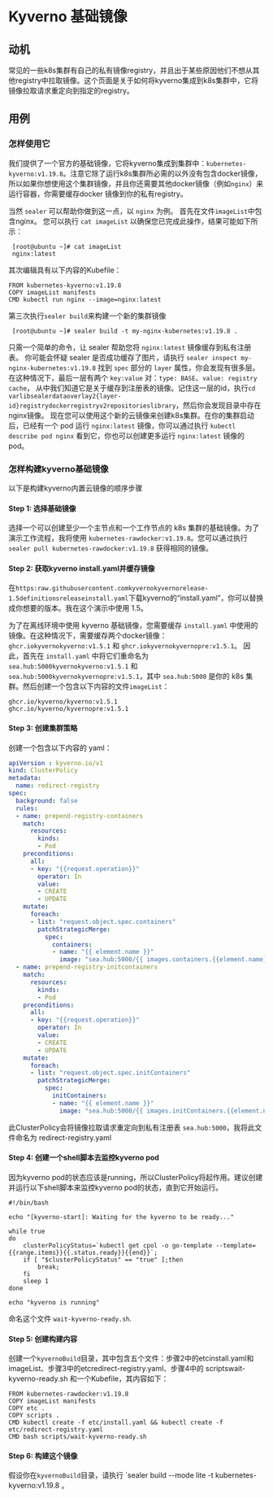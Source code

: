 # Kyverno 基础镜像

## 动机

常见的一些k8s集群有自己的私有镜像registry，并且出于某些原因他们不想从其他registry中拉取镜像。这个页面是关于如何将kyverno集成到k8s集群中，它将镜像拉取请求重定向到指定的registry。

## 用例

### 怎样使用它

我们提供了一个官方的基础镜像，它将kyverno集成到集群中：`kubernetes-kyverno:v1.19.8`。注意它除了运行k8s集群所必需的以外没有包含docker镜像，所以如果你想使用这个集群镜像，并且你还需要其他docker镜像（例如`nginx`）来运行容器，你需要缓存docker 镜像到你的私有registry。

当然 `sealer` 可以帮助你做到这一点，以 `nginx` 为例。
首先在文件`imageList`中包含nginx。
您可以执行 `cat imageList` 以确保您已完成此操作，结果可能如下所示：

```
 [root@ubuntu ~]# cat imageList
 nginx:latest
```

其次编辑具有以下内容的Kubefile：

```
FROM kubernetes-kyverno:v1.19.8
COPY imageList manifests
CMD kubectl run nginx --image=nginx:latest
```

第三次执行`sealer build`来构建一个新的集群镜像

```
 [root@ubuntu ~]# sealer build -t my-nginx-kubernetes:v1.19.8 .
```

只需一个简单的命令，让 sealer 帮助您将 `nginx:latest` 镜像缓存到私有注册表。
你可能会怀疑 sealer 是否成功缓存了图片，请执行 `sealer inspect my-nginx-kubernetes:v1.19.8` 找到 `spec` 部分的 `layer` 属性，你会发现有很多层。在这种情况下，最后一层有两个 `key:value` 对：`type: BASE`、`value: registry cache`，
从中我们知道它是关于缓存到注册表的镜像。记住这一层的id，执行`cd varlibsealerdataoverlay2{layer-id}registrydockerregistryv2repositorieslibrary`，然后你会发现目录中存在nginx镜像。
现在您可以使用这个新的云镜像来创建k8s集群。在你的集群启动后，已经有一个 pod 运行 `nginx:latest` 镜像，你可以通过执行 `kubectl describe pod nginx` 看到它，你也可以创建更多运行 `nginx:latest` 镜像的 pod。

### 怎样构建kyverno基础镜像

以下是构建kyverno内置云镜像的顺序步骤

#### Step 1: 选择基础镜像

选择一个可以创建至少一个主节点和一个工作节点的 k8s 集群的基础镜像。为了演示工作流程，我将使用 `kubernetes-rawdocker:v1.19.8`。您可以通过执行 `sealer pull kubernetes-rawdocker:v1.19.8` 获得相同的镜像。

#### Step 2: 获取kyverno install.yaml并缓存镜像

在`https:raw.githubusercontent.comkyvernokyvernorelease-1.5definitionsreleaseinstall.yaml`下载kyverno的“install.yaml”，你可以替换成你想要的版本。我在这个演示中使用 1.5。

为了在离线环境中使用 kyverno 基础镜像，您需要缓存 `install.yaml` 中使用的镜像。在这种情况下，需要缓存两个docker镜像：`ghcr.iokyvernokyverno:v1.5.1` 和 `ghcr.iokyvernokyvernopre:v1.5.1`。
因此，首先在 `install.yaml` 中将它们重命名为 `sea.hub:5000kyvernokyverno:v1.5.1` 和 `sea.hub:5000kyvernokyvernopre:v1.5.1`，其中 `sea.hub:5000` 是你的 k8s 集群。然后创建一个包含以下内容的文件`imageList`：

```
ghcr.io/kyverno/kyverno:v1.5.1
ghcr.io/kyverno/kyvernopre:v1.5.1
```

#### Step 3: 创建集群策略

创建一个包含以下内容的 yaml：

```yaml
apiVersion : kyverno.io/v1
kind: ClusterPolicy
metadata:
  name: redirect-registry
spec:
  background: false
  rules:
  - name: prepend-registry-containers
    match:
      resources:
        kinds:
        - Pod
    preconditions:
      all:
      - key: "{{request.operation}}"
        operator: In
        value:
        - CREATE
        - UPDATE
    mutate:
      foreach:
      - list: "request.object.spec.containers"
        patchStrategicMerge:
          spec:
            containers:
            - name: "{{ element.name }}"
              image: "sea.hub:5000/{{ images.containers.{{element.name}}.path}}:{{images.containers.{{element.name}}.tag}}"
  - name: prepend-registry-initcontainers
    match:
      resources:
        kinds:
        - Pod
    preconditions:
      all:
      - key: "{{request.operation}}"
        operator: In
        value:
        - CREATE
        - UPDATE
    mutate:
      foreach:
      - list: "request.object.spec.initContainers"
        patchStrategicMerge:
          spec:
            initContainers:
            - name: "{{ element.name }}"
              image: "sea.hub:5000/{{ images.initContainers.{{element.name}}.path}}:{{images.initContainers.{{element.name}}.tag}}"

```

此ClusterPolicy会将镜像拉取请求重定向到私有注册表 `sea.hub:5000`，我将此文件命名为 redirect-registry.yaml

#### Step 4: 创建一个shell脚本去监控kyverno pod

因为kyverno pod的状态应该是running，所以ClusterPolicy将起作用。建议创建并运行以下shell脚本来监控kyverno pod的状态，直到它开始运行。

```shell
#!/bin/bash

echo "[kyverno-start]: Waiting for the kyverno to be ready..."

while true
do
    clusterPolicyStatus=`kubectl get cpol -o go-template --template={{range.items}}{{.status.ready}}{{end}}`;
    if [ "$clusterPolicyStatus" == "true" ];then
        break;
    fi
    sleep 1
done

echo "kyverno is running"
```

命名这个文件 `wait-kyverno-ready.sh`.

#### Step 5: 创建构建内容

创建一个`kyvernoBuild`目录，其中包含五个文件：步骤2中的etcinstall.yaml和imageList、步骤3中的etcredirect-registry.yaml、步骤4中的 scriptswait-kyverno-ready.sh 和一个Kubefile，其内容如下：

```shell
FROM kubernetes-rawdocker:v1.19.8
COPY imageList manifests
COPY etc .
COPY scripts .
CMD kubectl create -f etc/install.yaml && kubectl create -f etc/redirect-registry.yaml
CMD bash scripts/wait-kyverno-ready.sh
```

#### Step 6: 构建这个镜像

假设你在`kyvernoBuild`目录，请执行 `sealer build --mode lite -t kubernetes-kyverno:v1.19.8 。